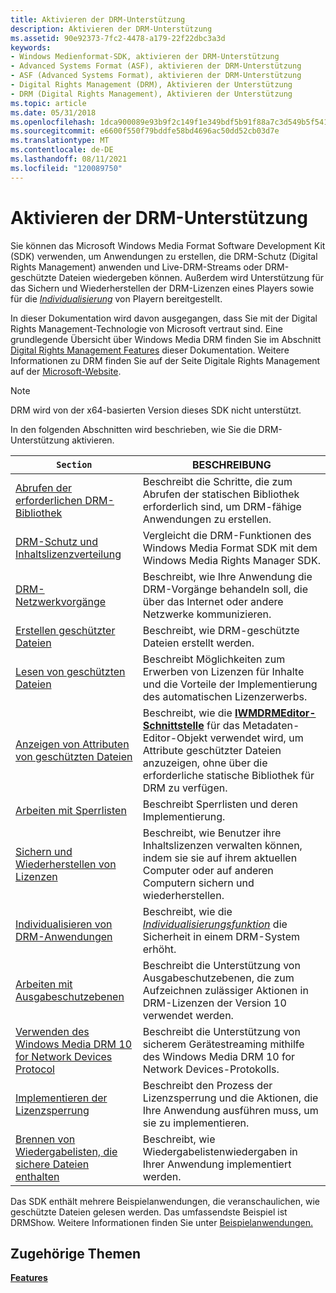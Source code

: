 ```yaml
---
title: Aktivieren der DRM-Unterstützung
description: Aktivieren der DRM-Unterstützung
ms.assetid: 90e92373-7fc2-4478-a179-22f22dbc3a3d
keywords:
- Windows Medienformat-SDK, aktivieren der DRM-Unterstützung
- Advanced Systems Format (ASF), aktivieren der DRM-Unterstützung
- ASF (Advanced Systems Format), aktivieren der DRM-Unterstützung
- Digital Rights Management (DRM), Aktivieren der Unterstützung
- DRM (Digital Rights Management), Aktivieren der Unterstützung
ms.topic: article
ms.date: 05/31/2018
ms.openlocfilehash: 1dca900089e93b9f2c149f1e349bdf5b91f88a7c3d549b5f54147839a8ed9296
ms.sourcegitcommit: e6600f550f79bddfe58bd4696ac50dd52cb03d7e
ms.translationtype: MT
ms.contentlocale: de-DE
ms.lasthandoff: 08/11/2021
ms.locfileid: "120089750"
---
```

# <a name="enabling-drm-support"></a>Aktivieren der DRM-Unterstützung

Sie können das Microsoft Windows Media Format Software Development Kit (SDK) verwenden, um Anwendungen zu erstellen, die DRM-Schutz (Digital Rights Management) anwenden und Live-DRM-Streams oder DRM-geschützte Dateien wiedergeben können. Außerdem wird Unterstützung für das Sichern und Wiederherstellen der DRM-Lizenzen eines Players sowie für die [*Individualisierung*](wmformat-glossary.md) von Playern bereitgestellt.

In dieser Dokumentation wird davon ausgegangen, dass Sie mit der Digital Rights Management-Technologie von Microsoft vertraut sind. Eine grundlegende Übersicht über Windows Media DRM finden Sie im Abschnitt [Digital Rights Management Features](digital-rights-management-features.md) dieser Dokumentation. Weitere Informationen zu DRM finden Sie auf der Seite Digitale Rights Management auf der [Microsoft-Website](https://windows.microsoft.com/windows/products/windows-media).

> [!Note]  
> DRM wird von der x64-basierten Version dieses SDK nicht unterstützt.

 

In den folgenden Abschnitten wird beschrieben, wie Sie die DRM-Unterstützung aktivieren.



| `Section`                                                                                                                        | BESCHREIBUNG                                                                                                                                                                                     |
|--------------------------------------------------------------------------------------------------------------------------------|-------------------------------------------------------------------------------------------------------------------------------------------------------------------------------------------------|
| [Abrufen der erforderlichen DRM-Bibliothek](obtaining-the-required-drm-library.md)                                                   | Beschreibt die Schritte, die zum Abrufen der statischen Bibliothek erforderlich sind, um DRM-fähige Anwendungen zu erstellen.                                                                               |
| [DRM-Schutz und Inhaltslizenzverteilung](drm-protection-and-content-license-distribution.md)                         | Vergleicht die DRM-Funktionen des Windows Media Format SDK mit dem Windows Media Rights Manager SDK.                                                                                        |
| [DRM-Netzwerkvorgänge](drm-network-operations.md)                                                                           | Beschreibt, wie Ihre Anwendung die DRM-Vorgänge behandeln soll, die über das Internet oder andere Netzwerke kommunizieren.                                                                          |
| [Erstellen geschützter Dateien](creating-protected-files.md)                                                                       | Beschreibt, wie DRM-geschützte Dateien erstellt werden.                                                                                                                                                    |
| [Lesen von geschützten Dateien](reading-protected-files.md)                                                                         | Beschreibt Möglichkeiten zum Erwerben von Lizenzen für Inhalte und die Vorteile der Implementierung des automatischen Lizenzerwerbs.                                                                                     |
| [Anzeigen von Attributen von geschützten Dateien](viewing-attributes-of-protected-files.md)                                             | Beschreibt, wie die [**IWMDRMEditor-Schnittstelle**](/previous-versions/windows/desktop/api/wmsdkidl/nn-wmsdkidl-iwmdrmeditor) für das Metadaten-Editor-Objekt verwendet wird, um Attribute geschützter Dateien anzuzeigen, ohne über die erforderliche statische Bibliothek für DRM zu verfügen. |
| [Arbeiten mit Sperrlisten](working-with-revocation-lists.md)                                                             | Beschreibt Sperrlisten und deren Implementierung.                                                                                                                                        |
| [Sichern und Wiederherstellen von Lizenzen](backing-up-and-restoring-licenses.md)                                                     | Beschreibt, wie Benutzer ihre Inhaltslizenzen verwalten können, indem sie sie auf ihrem aktuellen Computer oder auf anderen Computern sichern und wiederherstellen.                                                         |
| [Individualisieren von DRM-Anwendungen](individualizing-drm-applications.md)                                                       | Beschreibt, wie die [*Individualisierungsfunktion*](wmformat-glossary.md) die Sicherheit in einem DRM-System erhöht.                                                           |
| [Arbeiten mit Ausgabeschutzebenen](working-with-output-protection-levels.md)                                             | Beschreibt die Unterstützung von Ausgabeschutzebenen, die zum Aufzeichnen zulässiger Aktionen in DRM-Lizenzen der Version 10 verwendet werden.                                                                         |
| [Verwenden des Windows Media DRM 10 for Network Devices Protocol](using-the-windows-media-drm-10-for-network-devices-protocol.md) | Beschreibt die Unterstützung von sicherem Gerätestreaming mithilfe des Windows Media DRM 10 for Network Devices-Protokolls.                                                                                |
| [Implementieren der Lizenzsperrung](implementing-license-revocation.md)                                                         | Beschreibt den Prozess der Lizenzsperrung und die Aktionen, die Ihre Anwendung ausführen muss, um sie zu implementieren.                                                                                        |
| [Brennen von Wiedergabelisten, die sichere Dateien enthalten](burning-playlists-that-contain-secure-files.md)                                 | Beschreibt, wie Wiedergabelistenwiedergaben in Ihrer Anwendung implementiert werden.                                                                                                                                |



 

Das SDK enthält mehrere Beispielanwendungen, die veranschaulichen, wie geschützte Dateien gelesen werden. Das umfassendste Beispiel ist DRMShow. Weitere Informationen finden Sie unter [Beispielanwendungen.](sample-applications.md)

## <a name="related-topics"></a>Zugehörige Themen

<dl> <dt>

[**Features**](features.md)
</dt> </dl>

 

 




